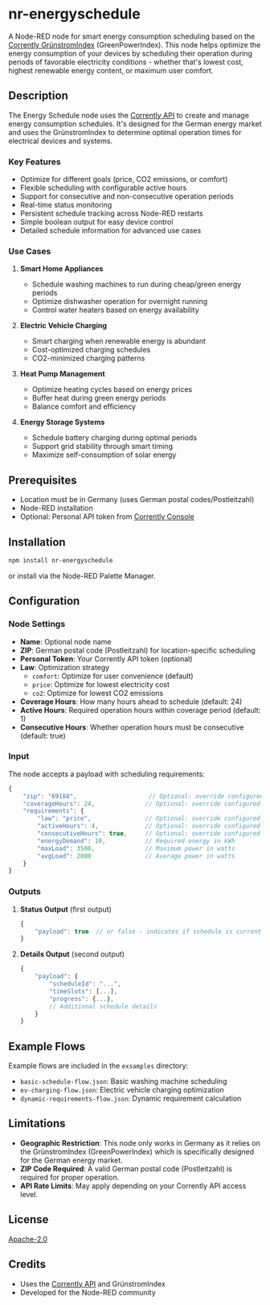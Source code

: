 # nr-energyschedule

A Node-RED node for smart energy consumption scheduling based on the [Corrently GrünstromIndex](https://gruenstromindex.de) (GreenPowerIndex). This node helps optimize the energy consumption of your devices by scheduling their operation during periods of favorable electricity conditions - whether that's lowest cost, highest renewable energy content, or maximum user comfort.

## Description

The Energy Schedule node uses the [Corrently API](https://console.corrently.io) to create and manage energy consumption schedules. It's designed for the German energy market and uses the GrünstromIndex to determine optimal operation times for electrical devices and systems.

### Key Features

- Optimize for different goals (price, CO2 emissions, or comfort)
- Flexible scheduling with configurable active hours
- Support for consecutive and non-consecutive operation periods
- Real-time status monitoring
- Persistent schedule tracking across Node-RED restarts
- Simple boolean output for easy device control
- Detailed schedule information for advanced use cases

### Use Cases

1. **Smart Home Appliances**
   - Schedule washing machines to run during cheap/green energy periods
   - Optimize dishwasher operation for overnight running
   - Control water heaters based on energy availability

2. **Electric Vehicle Charging**
   - Smart charging when renewable energy is abundant
   - Cost-optimized charging schedules
   - CO2-minimized charging patterns

3. **Heat Pump Management**
   - Optimize heating cycles based on energy prices
   - Buffer heat during green energy periods
   - Balance comfort and efficiency

4. **Energy Storage Systems**
   - Schedule battery charging during optimal periods
   - Support grid stability through smart timing
   - Maximize self-consumption of solar energy

## Prerequisites

- Location must be in Germany (uses German postal codes/Postleitzahl)
- Node-RED installation
- Optional: Personal API token from [Corrently Console](https://console.corrently.io/)

## Installation

```bash
npm install nr-energyschedule
```

or install via the Node-RED Palette Manager.

## Configuration

### Node Settings

- **Name**: Optional node name
- **ZIP**: German postal code (Postleitzahl) for location-specific scheduling
- **Personal Token**: Your Corrently API token (optional)
- **Law**: Optimization strategy
  - `comfort`: Optimize for user convenience (default)
  - `price`: Optimize for lowest electricity cost
  - `co2`: Optimize for lowest CO2 emissions
- **Coverage Hours**: How many hours ahead to schedule (default: 24)
- **Active Hours**: Required operation hours within coverage period (default: 1)
- **Consecutive Hours**: Whether operation hours must be consecutive (default: true)

### Input

The node accepts a payload with scheduling requirements:

```javascript
{
    "zip": "69168",                    // Optional: override configured ZIP
    "coverageHours": 24,              // Optional: override configured coverage
    "requirements": {
        "law": "price",               // Optional: override configured law
        "activeHours": 4,             // Optional: override configured hours
        "consecutiveHours": true,     // Optional: override configured setting
        "energyDemand": 10,           // Required energy in kWh
        "maxLoad": 3500,              // Maximum power in watts
        "avgLoad": 2000               // Average power in watts
    }
}
```

### Outputs

1. **Status Output** (first output)
   ```javascript
   {
       "payload": true  // or false - indicates if schedule is currently active
   }
   ```

2. **Details Output** (second output)
   ```javascript
   {
       "payload": {
           "scheduleId": "...",
           "timeSlots": [...],
           "progress": {...},
           // Additional schedule details
       }
   }
   ```

## Example Flows

Example flows are included in the `exsamples` directory:

- `basic-schedule-flow.json`: Basic washing machine scheduling
- `ev-charging-flow.json`: Electric vehicle charging optimization
- `dynamic-requirements-flow.json`: Dynamic requirement calculation

## Limitations

- **Geographic Restriction**: This node only works in Germany as it relies on the GrünstromIndex (GreenPowerIndex) which is specifically designed for the German energy market.
- **ZIP Code Required**: A valid German postal code (Postleitzahl) is required for proper operation.
- **API Rate Limits**: May apply depending on your Corrently API access level.


## License

[Apache-2.0](./LICENSE)

## Credits

- Uses the [Corrently API](https://api.corrently.io/) and GrünstromIndex
- Developed for the Node-RED community